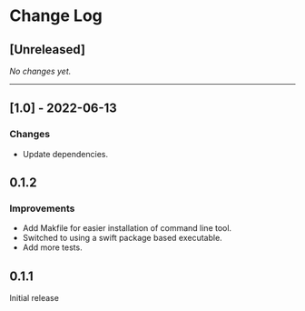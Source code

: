 # Change Log

<!-- 
Add new items at the end of the relevant section under **Unreleased**.
-->

## [Unreleased]

*No changes yet.*

---

## [1.0] - 2022-06-13

### Changes

- Update dependencies.

## 0.1.2

### Improvements

* Add Makfile for easier installation of command line tool. 
* Switched to using a swift package based executable.
* Add more tests.

## 0.1.1

Initial release
